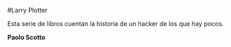 #Larry Plotter

Esta serie de libros cuentan la historia de un hacker de los que hay pocos.

**Paolo Scotto**
